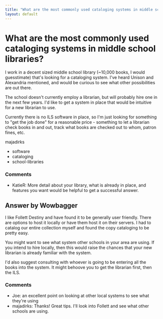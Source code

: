 ```yaml
---
title: "What are the most commonly used cataloging systems in middle school libraries?"
layout: default
---
```

What are the most commonly used cataloging systems in middle school libraries?
=====================
I work in a decent sized middle school library (\~10,000 books, I would
guesstimate) that's looking for a cataloging system. I've heard Unison
and Alexandria mentioned, and would be curious to see what other
possibilities are out there.

The school doesn't currently employ a librarian, but will probably hire
one in the next few years. I'd like to get a system in place that would
be intuitive for a new librarian to use.

Currently there is no ILS software in place, so I'm just looking for
something to "get the job done" for a reasonable price - something to
let a librarian check books in and out, track what books are checked out
to whom, patron fines, etc.

majadirks

<ul class="tags"><li class="tag">software</li><li class="tag">cataloging</li><li class="tag">school-libraries</li></ul>

### Comments ###
* KatieR: More detail about your library, what is already in place, and features
you want would be helpful to get a successful answer.


Answer by Wowbagger
----------------
I like Follett Destiny and have found it to be generally user friendly.
There are options to host it locally or have them host it on their
servers. I had to catalog our entire collection myself and found the
copy cataloging to be pretty easy.

You might want to see what system other schools in your area are using.
If you intend to hire locally, then this would raise the chances that
your new librarian is already familiar with the system.

I'd also suggest consulting with whoever is going to be entering all the
books into the system. It might behoove you to get the librarian first,
then the ILS.

### Comments ###
* Joe: an excellent point on looking at other local systems to see what they're
using
* majadirks: Thanks! Great tips. I'll look into Follett and see what other schools
are using.

